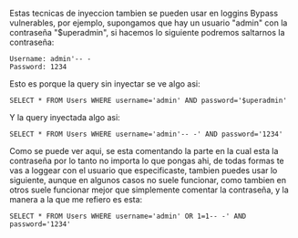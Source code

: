 Estas tecnicas de inyeccion tambien se pueden usar en loggins Bypass vulnerables, por ejemplo, supongamos que hay un usuario "admin" con la contraseña "$uperadmin", si hacemos lo siguiente podremos saltarnos la contraseña:

	Username: admin'-- -
	Password: 1234

Esto es porque la query sin inyectar se ve algo asi: 

	SELECT * FROM Users WHERE username='admin' AND password='$uperadmin' 

Y la query inyectada algo asi:

	SELECT * FROM Users WHERE username='admin'-- -' AND password='1234'

Como se puede ver aqui, se esta comentando la parte en la cual esta la contraseña por lo tanto no importa lo que pongas ahi, de todas formas te vas a loggear con el usuario que especificaste, tambien puedes usar lo siguiente, aunque en algunos casos no suele funcionar, como tambien en otros suele funcionar mejor que simplemente comentar la contraseña, y la manera a la que me refiero es esta:

	SELECT * FROM Users WHERE username='admin' OR 1=1-- -' AND password='1234'

